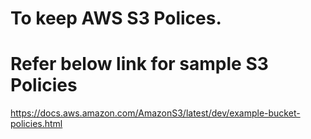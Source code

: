 # To keep AWS S3 Polices.

# Refer below link for sample S3 Policies
https://docs.aws.amazon.com/AmazonS3/latest/dev/example-bucket-policies.html
